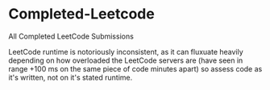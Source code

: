# Completed-Leetcode
All Completed LeetCode Submissions

LeetCode runtime is notoriously inconsistent, as it can fluxuate heavily depending on how overloaded the LeetCode servers are (have seen in range +100 ms on the same piece of code minutes apart) so assess code as it's written, not on it's stated runtime. 
